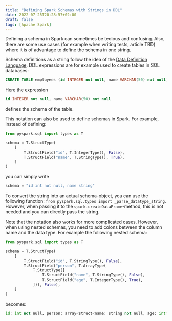 ```yaml
---
title: "Defining Spark Schemas with Strings in DDL"
date: 2022-07-25T20:28:57+02:00
draft: false
tags: [Apache Spark]
---
```


Defining a schema in Spark can sometimes be tedious and confusing. Also, there are some use cases (for example when writing tests, article TBD) where it is of advantage to define the schema in one string.

Schema definitions as a string follow the idea of the [Data Definition Language](https://en.wikipedia.org/wiki/Data_definition_language). DDL expressions are for example used to create tables in SQL databases:
```sql
CREATE TABLE employees (id INTEGER not null, name VARCHAR(50) not null);
```

Here the expression 
```sql
id INTEGER not null, name VARCHAR(50) not null
```
defines the schema of the table.

This notation can also be used to define schemas in Spark. For example, instead of defining:
```python
from pyspark.sql import types as T

schema = T.StructType(
    [
        T.StructField("id", T.IntegerType(), False),
        T.StructField("name", T.StringType(), True),
    ]             
)
```

you can simply write
```python
schema = "id int not null, name string"
```

To convert the string into an actual schema-object, you can use the following function: `from pyspark.sql.types import _parse_datatype_string`. However, when passing it to the `spark.createDataFrame`-method, this is not needed and you can directly pass the string.

Note that the notation also works for more complicated cases. However, when using nested schemas, you need to add colons between the column name and the data type. For example the following nested schema:
```python
from pyspark.sql import types as T

schema = T.StructType(
    [
        T.StructField("id", T.StringType(), False),
        T.StructField("person", T.ArrayType(
            T.StructType([
                T.StructField("name", T.StringType(), False),
                T.StructField("age", T.IntegerType(), True),
            ])), False),
    ]             
)
```
becomes:
```python
id: int not null, person: array<struct<name: string not null, age: int>>
```